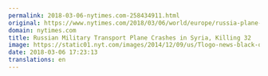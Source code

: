 ```yaml
---
permalink: 2018-03-06-nytimes.com-258434911.html
original: https://www.nytimes.com/2018/03/06/world/europe/russia-plane-crash-syria.html?partner=rss&amp;emc=rss
domain: nytimes.com
title: Russian Military Transport Plane Crashes in Syria, Killing 32
image: https://static01.nyt.com/images/2014/12/09/us/Tlogo-news-black-on-white/Tlogo-news-black-on-white-mediumThreeByTwo440.png
date: 2018-03-06 17:23:13
translations: en
---
```


